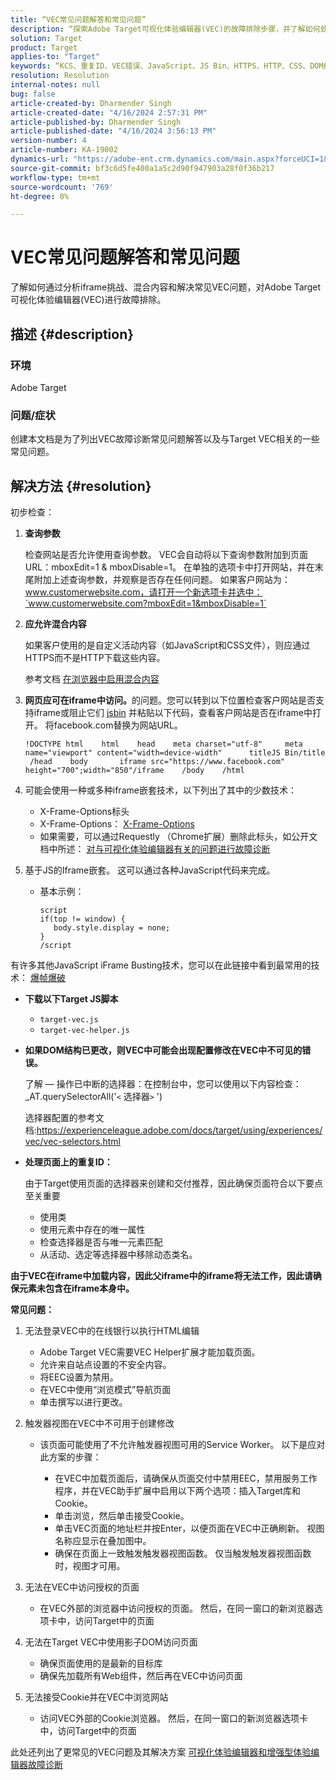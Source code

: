 ```yaml
---
title: “VEC常见问题解答和常见问题”
description: “探索Adobe Target可视化体验编辑器(VEC)的故障排除步骤，并了解如何处理iframe问题和混合内容。”
solution: Target
product: Target
applies-to: "Target"
keywords: “KCS、重复ID、VEC错误、JavaScript、JS Bin、HTTPS、HTTP、CSS、DOM结构、EEC、VEC加载问题、影子DOM、Web组件、常见问题解答”
resolution: Resolution
internal-notes: null
bug: false
article-created-by: Dharmender Singh
article-created-date: "4/16/2024 2:57:31 PM"
article-published-by: Dharmender Singh
article-published-date: "4/16/2024 3:56:13 PM"
version-number: 4
article-number: KA-19002
dynamics-url: "https://adobe-ent.crm.dynamics.com/main.aspx?forceUCI=1&pagetype=entityrecord&etn=knowledgearticle&id=1bad9da0-01fc-ee11-a1fe-6045bd026dc7"
source-git-commit: bf3c6d5fe400a1a5c2d90f947903a28f0f36b217
workflow-type: tm+mt
source-wordcount: '769'
ht-degree: 0%

---
```


# VEC常见问题解答和常见问题


了解如何通过分析iframe挑战、混合内容和解决常见VEC问题，对Adobe Target可视化体验编辑器(VEC)进行故障排除。

## 描述 {#description}


### 环境

Adobe Target

### 问题/症状

创建本文档是为了列出VEC故障诊断常见问题解答以及与Target VEC相关的一些常见问题。


## 解决方法 {#resolution}


初步检查：

1. <b>查询参数</b>

   检查网站是否允许使用查询参数。 VEC会自动将以下查询参数附加到页面URL：mboxEdit=1 &amp; mboxDisable=1。 在单独的选项卡中打开网站，并在末尾附加上述查询参数，并观察是否存在任何问题。 如果客户网站为：www.customerwebsite.com，请打开一个新选项卡并选中：`www.customerwebsite.com?mboxEdit=1&mboxDisable=1`
2. <b>应允许混合内容</b>

   如果客户使用的是自定义活动内容（如JavaScript和CSS文件），则应通过HTTPS而不是HTTP下载这些内容。

   参考文档 [在浏览器中启用混合内容](https://experienceleague.adobe.com/docs/target/using/experiences/vec/troubleshoot-composer/mixed-content.html?lang=en)
3. <b>网页应可在iframe中访问。</b>的问题。您可以转到以下位置检查客户网站是否支持iframe或阻止它们 [jsbin](https://jsbin.com/) 并粘贴以下代码，查看客户网站是否在iframe中打开。 将facebook.com替换为网站URL。






   ```
   !DOCTYPE html    html    head    meta charset="utf-8"     meta name="viewport" content="width=device-width"      titleJS Bin/title     /head    body       iframe src="https://www.facebook.com" height="700";width="850"/iframe    /body    /html
   ```




4. 可能会使用一种或多种iframe嵌套技术，以下列出了其中的少数技术：
   - X-Frame-Options标头
   - X-Frame-Options： [X-Frame-Options](https://developer.mozilla.org/en-US/docs/Web/HTTP/Headers/X-Frame-Options)
   - 如果需要，可以通过Requestly （Chrome扩展）删除此标头，如公开文档中所述： [对与可视化体验编辑器有关的问题进行故障诊断](https://experienceleague.adobe.com/docs/target/using/experiences/vec/troubleshoot-composer/troubleshooting-issues-related-to-the-visual-experience-composer-vec.html?lang=en)
5. 基于JS的Iframe嵌套。 这可以通过各种JavaScript代码来完成。
   - 基本示例： 

     ```
     script
     if(top != window) {
        body.style.display = none;    
     }
     /script
     ```

有许多其他JavaScript iFrame Busting技术，您可以在此链接中看到最常用的技术： [爆帧爆破](https://seclab.stanford.edu/websec/framebusting/framebust.pdf)


- <b>下载以下Target JS脚本</b>

   - `target-vec.js`
   - `target-vec-helper.js`
- <b>如果DOM结构已更改，则VEC中可能会出现配置修改在VEC中不可见的错误。</b>

  了解 — 操作已中断的选择器：在控制台中，您可以使用以下内容检查： _AT.querySelectorAll(&#39;`<` 选择器`>` &#39;)

  选择器配置的参考文档:https://experienceleague.adobe.com/docs/target/using/experiences/vec/vec-selectors.html
- <b>处理页面上的重复ID：</b>

  由于Target使用页面的选择器来创建和交付推荐，因此确保页面符合以下要点至关重要

   - 使用类
   - 使用元素中存在的唯一属性
   - 检查选择器是否与唯一元素匹配
   - 从活动、选定等选择器中移除动态类名。


<b>由于VEC在iframe中加载内容，因此父iframe中的iframe将无法工作，因此请确保元素未包含在iframe本身中。</b>

<b>常见问题： </b>

1. 无法登录VEC中的在线银行以执行HTML编辑
   - Adobe Target VEC需要VEC Helper扩展才能加载页面。
   - 允许来自站点设置的不安全内容。
   - 将EEC设置为禁用。
   - 在VEC中使用“浏览模式”导航页面
   - 单击撰写以进行更改。
2. 触发器视图在VEC中不可用于创建修改

   - 该页面可能使用了不允许触发器视图可用的Service Worker。 以下是应对此方案的步骤：

      - 在VEC中加载页面后，请确保从页面交付中禁用EEC，禁用服务工作程序，并在VEC助手扩展中启用以下两个选项：插入Target库和Cookie。
      - 单击浏览，然后单击接受Cookie。
      - 单击VEC页面的地址栏并按Enter，以便页面在VEC中正确刷新。 视图名称应显示在叠加图中。
      - 确保在页面上一致触发触发器视图函数。 仅当触发触发器视图函数时，视图才可用。
3. 无法在VEC中访问授权的页面

   - 在VEC外部的浏览器中访问授权的页面。 然后，在同一窗口的新浏览器选项卡中，访问Target中的页面
4. 无法在Target VEC中使用影子DOM访问页面

   - 确保页面使用的是最新的目标库
   - 确保先加载所有Web组件，然后再在VEC中访问页面
5. 无法接受Cookie并在VEC中浏览网站

   - 访问VEC外部的Cookie浏览器。 然后，在同一窗口的新浏览器选项卡中，访问Target中的页面


此处还列出了更常见的VEC问题及其解决方案
[可视化体验编辑器和增强型体验编辑器故障诊断](https://experienceleague.adobe.com/docs/target/using/experiences/vec/troubleshoot-composer/troubleshoot-composer.html?lang=en)
